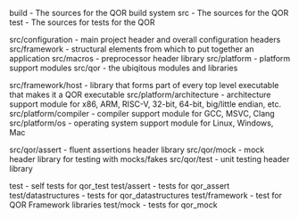 
build - The sources for the QOR build system
src - The sources for the QOR
test - The sources for tests for the QOR

src/configuration - main project header and overall configuration headers
src/framework - structural elements from which to put together an application
src/macros - preprocessor header library
src/platform - platform support modules
src/qor - the ubiqitous modules and libraries

src/framework/host - library that forms part of every top level executable that makes it a QOR executable
src/platform/architecture - architecture support module for x86, ARM, RISC-V, 32-bit, 64-bit, big/little endian, etc.
src/platform/compiler - compiler support module for GCC, MSVC, Clang
src/platform/os - operating system support module for Linux, Windows, Mac

src/qor/assert - fluent assertions header library
src/qor/mock - mock header library for testing with mocks/fakes
src/qor/test - unit testing header library

test - self tests for qor_test
test/assert - tests for qor_assert
test/datastructures - tests for qor_datastructures
test/framework - test for QOR Framework libraries
test/mock - tests for qor_mock